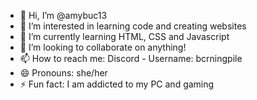 - 👋 Hi, I’m @amybuc13
- 👀 I’m interested in learning code and creating websites
- 🌱 I’m currently learning HTML, CSS and Javascript
- 💞️ I’m looking to collaborate on anything!
- 📫 How to reach me: Discord - Username: bcrningpile
- 😄 Pronouns: she/her
- ⚡ Fun fact: I am addicted to my PC and gaming

<!---
amybuc13/amybuc13 is a ✨ special ✨ repository because its `README.md` (this file) appears on your GitHub profile.
You can click the Preview link to take a look at your changes.
--->
